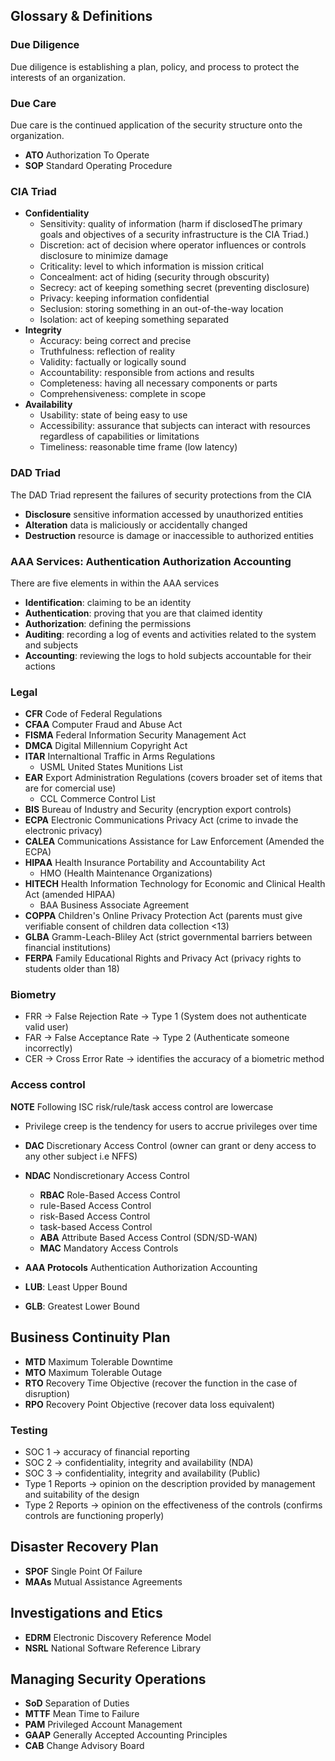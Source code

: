 ## Glossary & Definitions

### Due Diligence
Due diligence is establishing a plan, policy, and process to protect the interests of an organization.
### Due Care
Due care is the continued application of the security structure onto the organization.


* **ATO** Authorization To Operate
* **SOP** Standard Operating Procedure

### CIA Triad
* **Confidentiality**
    * Sensitivity: quality of information (harm if disclosedThe primary goals and objectives of a security infrastructure is the CIA Triad.)
    * Discretion: act of decision where operator influences or controls disclosure to minimize damage
    * Criticality: level to which information is mission critical
    * Concealment: act of hiding (security through obscurity)
    * Secrecy: act of keeping something secret (preventing disclosure)
    * Privacy: keeping information confidential
    * Seclusion: storing something in an out-of-the-way location
    * Isolation: act of keeping something separated
* **Integrity**
    * Accuracy: being correct and precise
    * Truthfulness: reflection of reality
    * Validity: factually or logically sound
    * Accountability: responsible from actions and results
    * Completeness: having all necessary components or parts
    * Comprehensiveness: complete in scope  
* **Availability**
    * Usability: state of being easy to use
    * Accessibility: assurance that subjects can interact with resources regardless of capabilities or limitations
    * Timeliness: reasonable time frame (low latency)

### DAD Triad
The DAD Triad represent the failures of security protections from the CIA
* **Disclosure** sensitive information accessed by unauthorized entities
* **Alteration** data is maliciously or accidentally changed
* **Destruction** resource is damage or inaccessible to authorized entities

### AAA Services: Authentication Authorization Accounting
There are five elements in within the AAA services
* **Identification**: claiming to be an identity
* **Authentication**: proving that you are that claimed identity
* **Authorization**: defining the permissions
* **Auditing**: recording a log of events and activities related to the system and subjects
* **Accounting**: reviewing the logs to hold subjects accountable for their actions

### Legal
* **CFR** Code of Federal Regulations
* **CFAA** Computer Fraud and Abuse Act
* **FISMA** Federal Information Security Management Act
* **DMCA** Digital Millennium Copyright Act
* **ITAR**  Internaltional Traffic in Arms Regulations
    * USML United States Munitions List   
* **EAR** Export Administration Regulations (covers broader set  of items that are for comercial use)
    * CCL Commerce Control List
* **BIS** Bureau of Industry and Security (encryption export controls)
* **ECPA** Electronic Communications Privacy Act  (crime to invade the electronic privacy)
* **CALEA** Communications Assistance for Law Enforcement (Amended the ECPA)
* **HIPAA** Health Insurance Portability and Accountability Act
    * HMO (Health Maintenance Organizations)
* **HITECH** Health Information Technology for Economic and Clinical Health Act (amended HIPAA)
    * BAA Business Associate Agreement
* **COPPA** Children's Online Privacy Protection Act (parents must give verifiable consent of children data collection <13)
* **GLBA** Gramm-Leach-Bliley Act (strict governmental barriers between financial institutions)
* **FERPA** Family Educational Rights and Privacy Act (privacy rights to students older than 18)

### Biometry
* FRR -> False Rejection Rate -> Type 1 (System does not authenticate valid user)
* FAR -> False Acceptance Rate -> Type 2 (Authenticate someone incorrectly) 
* CER -> Cross Error Rate -> identifies the accuracy of a biometric method

### Access control
**NOTE** Following ISC risk/rule/task access control are lowercase
* Privilege creep is the tendency for users to accrue privileges over time
* **DAC** Discretionary Access Control (owner can grant or deny access to any other subject i.e NFFS)
* **NDAC** Nondiscretionary Access Control
    * **RBAC** Role-Based Access Control
    * rule-Based Access Control
    * risk-Based Access Control
    * task-based Access Control
    * **ABA** Attribute Based Access Control (SDN/SD-WAN) 
    * **MAC** Mandatory Access Controls

* **AAA Protocols** Authentication Authorization Accounting

* **LUB**: Least Upper Bound
* **GLB**: Greatest Lower Bound

## Business Continuity Plan
* **MTD** Maximum Tolerable Downtime
* **MTO** Maximum Tolerable Outage
* **RTO** Recovery Time Objective (recover the function in the case of disruption)
* **RPO** Recovery Point Objective (recover data loss equivalent)

### Testing
* SOC 1 -> accuracy of financial reporting
* SOC 2 -> confidentiality, integrity and availability (NDA)
* SOC 3 -> confidentiality, integrity and availability (Public)
* Type 1 Reports -> opinion on the description provided by management and suitability of the design
* Type 2 Reports -> opinion on the effectiveness of the controls (confirms controls are functioning properly)

## Disaster Recovery Plan
* **SPOF** Single Point Of Failure
* **MAAs** Mutual Assistance Agreements

## Investigations and Etics
* **EDRM** Electronic Discovery Reference Model
* **NSRL** National Software Reference Library

## Managing Security Operations
* **SoD** Separation of Duties
* **MTTF** Mean Time to Failure
* **PAM** Privileged Account Management
* **GAAP** Generally Accepted Accounting Principles
* **CAB** Change Advisory Board


